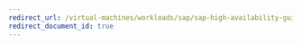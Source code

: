 ```yaml
---
redirect_url: /virtual-machines/workloads/sap/sap-high-availability-guide.md
redirect_document_id: true
---
```

